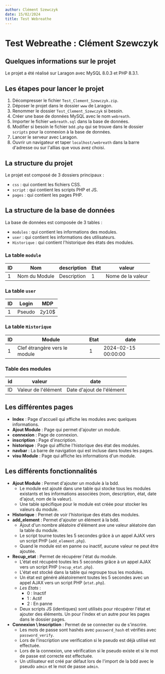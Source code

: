```yaml
---
author: Clément Szewczyk
date: 15/02/2024
title: Test Webreathe
---
```


# Test Webreathe : Clément Szewczyk

## Quelques informations sur le projet

Le projet a été réalisé sur Laragon avec MySQL 8.0.3 et PHP 8.3.1.


## Les étapes pour lancer le projet
1. Décompresser le fichier `Test_Clement_Szewczyk.zip`.
2. Déposer le projet dans le dossier `www` de Laragon.
3. Renommer le dossier `Test_Clement_Szewczyk` si besoin.
4. Créer une base de données MySQL avec le nom `webreath`.
5. Importer le fichier `webreath.sql` dans la base de données.
6. Modifier si besoin le fichier `bdd.php` qui se trouve dans le dossier `scripts` pour la connexion à la base de données.
7. Lancer le serveur avec Laragon.
8. Ouvrir un navigateur et taper `localhost/webreath` dans la barre d'adresse ou sur l'allias que vous avez choisi.

## La structure du projet

Le projet est composé de 3 dossiers principaux :
- `css` : qui contient les fichiers CSS.
- `script` : qui contient les scripts PHP et JS.
- `pages` : qui contient les pages PHP.

## La structure de la base de données

La base de données est composée de 3 tables :

- `modules` : qui contient les informations des modules.
- `user` : qui contient les informations des utilisateurs.
- `Historique` : qui contient l'historique des états des modules.

### La table `module`

| ID | Nom | description | Etat | valeur |
|----|-----------|------|------|------|
| 1  | Nom du Module | Description | 1 | Nome de la valeur |

### La table `user`

| ID | Login | MDP |
|----|--------|----------|
| 1  | Pseudo  | $2y$10$ |

### La table `Historique`

| ID | Module | Etat | date |
|----|-----------|------|------|
| 1  | Clef étrangère vers le module | 1    | 2024-02-15 00:00:00 |

### Table des modules

|id | valeur | date |
|---|--------|------|
| ID | Valeur de l'élément | Date d'ajout de l'élément |

## Les différentes pages

- **Index** : Page d'accueil qui affiche les modules avec quelques informations.
- **Ajout Module** : Page qui permet d'ajouter un module.
- **connexion** : Page de connexion.
- **inscription** : Page d'inscription.
- **historique** : Page qui affiche l'historique des état des modules.
- **navbar** : La barre de navigation qui est incluse dans toutes les pages.
- **visu Module** : Page qui affiche les informations d'un module.

## Les différents fonctionnalités

- **Ajout Module** : Permet d'ajouter un module à la bdd. 
    - Le module est ajouté dans une table qui stocke tous les modules existants et les informations associées (nom, description, état, date d'ajout, nom de la valeur).
    - Une table spécifique pour le module est créée pour stocker les valeurs du module.
- **Historique** : Permet de voir l'historique des états des modules.
- **add_element** : Permet d'ajouter un élément à la bdd.
    - Ajout d'un nombre aléatoire d'élément ave une valeur aléatoire dan la table du module.
    - Le script tourne toutes les 5 secondes grâce à un appel AJAX vers un script PHP (`add_element.php`).
    - Quand le module est en panne ou inactif, aucune valeur ne peut être ajoutée.
- **Recup_etat** : Permet de récupérer l'état du module.
    - L'état est récupéré toutes les 5 secondes grâce à un appel AJAX vers un script PHP (`recup_etat.php`).
    - L'état est stocké dans la table qui regroupe tous les modules.
    - Un état est généré aléatoirement toutes les 5 secondes avec un appel AJAX vers un script PHP (`etat.php`).
    - *Les Etats* : 
        - 0 : Inactif
        - 1 : Actif
        - 2 : En panne
    - Deux scripts JS (identiques) sont utilisés pour récupérer l'état et ajouter des éléments. Un pour l'index et un autre pour les pages dans le dossier pages.
- **Connexion \ Inscription** : Permet de se connecter ou de s'inscrire.
    - Les mots de passe sont hashés avec `password_hash` et vérifiés avec `password_verify`.
    - Lors de l'inscription une verification si le pseudo est déjà utilisé est effectuée.
    - Lors de la connexion, une vérification si le pseudo existe et si le mot de passe est correcte est effectuée.
    - Un utilisateur est créé par défaut lors de l'import de la bdd avec le pseudo `admin` et le mot de passe `admin`.


